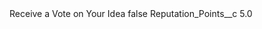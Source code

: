 <?xml version="1.0" encoding="UTF-8"?>
<CustomMetadata xmlns="http://soap.sforce.com/2006/04/metadata" xmlns:xsi="http://www.w3.org/2001/XMLSchema-instance" xmlns:xsd="http://www.w3.org/2001/XMLSchema">
    <label>Receive a Vote on Your Idea</label>
    <protected>false</protected>
    <values>
        <field>Reputation_Points__c</field>
        <value xsi:type="xsd:double">5.0</value>
    </values>
</CustomMetadata>
